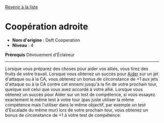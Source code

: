 [Revenir à la liste](..)

# Coopération adroite

 * **Nom d'origine** : Deft Cooperation
 * **Niveau** : 4


<p><span id="ctl00_MainContent_DetailedOutput"><strong>Prérequis</strong> Dévouement d'Éclaireur<br></span></p>
<hr>
<p>Lorsque vous préparez des choses pour aider vos alliés, vous tirez des fruits de votre travail. Lorsque vous obtenez un succès pour <a href="https://2e.aonprd.com/Actions.aspx?ID=75">Aider</a> sur un jet d'attaque ou à la CA, vous obtenez un bonus de circonstance de +1 aux jets d'attaque ou à la CA contre cet ennemi jusqu'à la fin de votre prochain tour, quelque soit celui que vous avez accordé à votre allié. Lorsque vous obtenez un succès pour Aider sur un test de compétence, si vous essayez exactement le même test à votre tour (pas juste utiliser la même compétence mais l'utiliser dans le même objectif, par exemple un test d'Escalade du même mur) lors de votre prochain tour, vous obtenez un bonus de circonstance de +1 à votre test de compétence.&nbsp;</p>